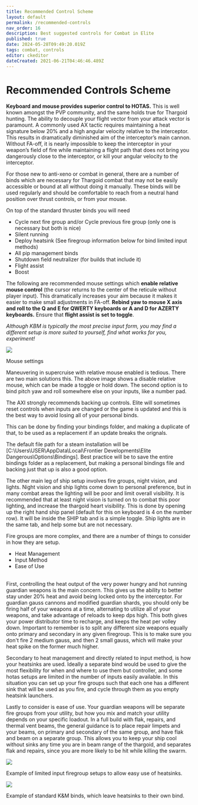 ```yaml
---
title: Recommended Control Scheme
layout: default
permalink: /recommended-controls
nav_order: 16
description: Best suggested controls for Combat in Elite
published: true
date: 2024-05-28T09:49:20.019Z
tags: combat, controls
editor: ckeditor
dateCreated: 2021-06-21T04:46:46.489Z
---
```


# Recommended Controls Scheme

**Keyboard and mouse provides superior control to HOTAS.** This is well known amongst the PVP community, and the same holds true for Thargoid hunting. The ability to decouple your flight vector from your attack vector is paramount. A commonly used AX tactic requires maintaining a heat signature below 20% and a high angular velocity relative to the interceptor. This results in dramatically diminished aim of the interceptor’s main cannon. Without FA-off, it is nearly impossible to keep the interceptor in your weapon’s field of fire while maintaining a flight path that does not bring you dangerously close to the interceptor, or kill your angular velocity to the interceptor.

For those new to anti-xeno or combat in general, there are a number of binds which are necessary for Thargoid combat that may not be easily accessible or bound at all without doing it manually. These binds will be used regularly and should be comfortable to reach from a neutral hand position over thrust controls, or from your mouse.

On top of the standard thruster binds you will need

-   Cycle next fire group and/or Cycle previous fire group (only one is necessary but both is nice)
-   Silent running
-   Deploy heatsink (See firegroup information below for bind limited input methods)
-   All pip management binds
-   Shutdown field neutralizer (for builds that include it)
-   Flight assist
-   Boost

The following are recommended mouse settings which **enable relative mouse control** (the cursor returns to the center of the reticule without player input). This dramatically increases your aim because it makes it easier to make small adjustments in FA-off. **Rebind yaw to mouse X axis and roll to the Q and E for QWERTY keyboards or A and D for AZERTY keyboards.** Ensure that **flight assist is** **set to toggle**. 

*Although KBM is typically the most precise input form, you may find a different setup is more suited to yourself, find what works for you, experiment!*

![](/assets/mousecontrolstoggle.png)

Mouse settings

Maneuvering in supercruise with relative mouse enabled is tedious. There are two main solutions this. The above image shows a disable relative mouse, which can be made a toggle or hold down. The second option is to bind pitch yaw and roll somewhere else on your inputs, like a number pad.

The AXI strongly recommends backing up controls. Elite will sometimes reset controls when inputs are changed or the game is updated and this is the best way to avoid losing all of your personal binds. 

This can be done by finding your bindings folder, and making a duplicate of that, to be used as a replacement if an update breaks the orignals. 

The default file path for a steam installation will be \[C:\\Users\\USER\\AppData\\Local\\Frontier Developments\\Elite Dangerous\\Options\\Bindings\]. Best practice will be to save the entire bindings folder as a replacement, but making a personal bindings file and backing just that up is also a good option. 

The other main leg of ship setup involves fire groups, night vision, and lights. Night vision and ship lights come down to personal preference, but in many combat areas the lighting will be poor and limit overall visibility. It is recommended that at least night vision is turned on to combat this poor lighting, and increase the thargoid heart visibility. This is done by opening up the right hand ship panel (default for this on keyboard is 4 on the number row). It will be inside the SHIP tab and is a simple toggle. Ship lights are in the same tab, and help some but are not necessary.   
  
Fire groups are more complex, and there are a number of things to consider in how they are setup. 

-   Heat Management
-   Input Method
-   Ease of Use  
     

First, controlling the heat output of the very power hungry and hot running guardian weapons is the main concern. This gives us the ability to better stay under 20% heat and avoid being locked onto by the interceptor. For guardian gauss cannons and modified guardian shards, you should only be firing half of your weapons at a time, alternating to utilize all of your weapons, and take advantage of reloads to keep dps high. This both gives your power distributor time to recharge, and keeps the heat per volley down. Important to remember is to split any different size weapons equally onto primary and secondary in any given firegroup. This is to make sure you don't fire 2 medium gauss, and then 2 small gauss, which will make your heat spike on the former much higher.

Secondary to heat management and directly related to input method, is how your heatsinks are used. Ideally a separate bind would be used to give the most flexibility for when and where to use them but controller, and some hotas setups are limited in the number of inputs easily available. In this situation you can set up your fire groups such that each one has a different sink that will be used as you fire, and cycle through them as you empty heatsink launchers. 

Lastly to consider is ease of use. Your guardian weapons will be separate fire groups from your utility, but how you mix and match your utility depends on your specific loadout. In a full build with flak, repairs, and thermal vent beams, the general guidance is to place repair limpets and your beams, on primary and secondary of the same group, and have flak and beam on a separate group. This allows you to keep your ship cool without sinks any time you are in beam range of the thargoid, and separates flak and repairs, since you are more likely to be hit while killing the swarm.

![](/assets/controllerfiregroups.jpg)

Example of limited input firegroup setups to allow easy use of heatsinks.

![](/assets/k&mfiregroups.jpg)

Example of standard K&M binds, which leave heatsinks to their own bind.